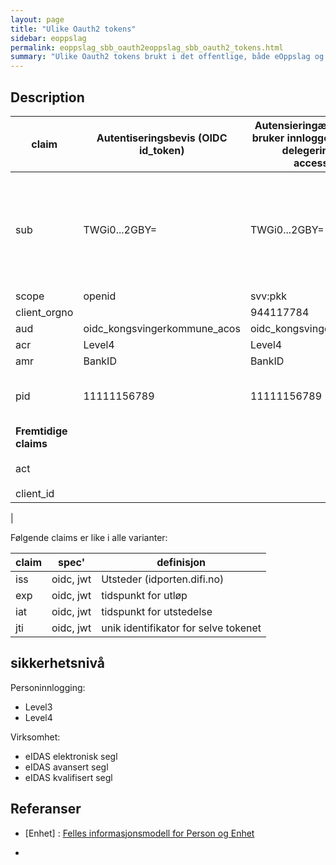 ```yaml
---
layout: page
title: "Ulike Oauth2 tokens"
sidebar: eoppslag
permalink: eoppslag_sbb_oauth2eoppslag_sbb_oauth2_tokens.html
summary: "Ulike Oauth2 tokens brukt i det offentlige, både eOppslag og annen bruk "
---
```


## Description

|claim|Autentiseringsbevis (OIDC id_token)|Autensieringær autorisasjon - bruker innlogget i tjeneste uten delegering (oauth2 access_token)|Maskinporten idag|eOppslag - selvstendig konsument|eOppslag konsument via leverandør|Persondelegering |spec'|definisjon|
|-|-|-|-|-|-|-|-|-|
|sub|TWGi0...2GBY=|TWGi0...2GBY=||oidc_storbanken|oidc_eika_kunde1|TWGi0...2GBY=|oidc, jwt|OIDC: unik, tjenstespesifikk ikke-meningsbærende identifikator, JWT: "the recipient thta the JWT is intended for" |
|scope|openid|svv:pkk|global/kontaktopplysninger.read|nav:forsikring|nav:forsikring|oauth2|
|client_orgno||944117784|990 983 291|999888777|777888999|
|aud| oidc_kongsvingerkommune_acos|oidc_kongsvingerkommune_acos|oidc_authlevel_nav
|acr| Level4 |Level4|||se
|amr| BankID |BankID||
|pid|11111156789|11111156789 |||| personidentifikator i folkeregisteret (burde heitt folkeregisteridentifikator)|
|**Fremtidige claims**|
|act|||||`{ sub: oidc_eika, organisasjonsnummer: 999777555 }`|||Enhet|Norsk organisasjonsnummer (utenlandske foretak vil få et annet claim)|
|client_id|| |
|


Følgende claims er like i alle varianter:

|claim|spec'|definisjon|
|-|-|-|
|iss|oidc, jwt|Utsteder (idporten.difi.no)
|exp|oidc, jwt|tidspunkt for utløp
|iat|oidc, jwt|tidspunkt for utstedelse
|jti|oidc, jwt|unik identifikator for selve tokenet


## sikkerhetsnivå

Personinnlogging:
* Level3
* Level4

Virksomhet:
* eIDAS elektronisk segl
* eIDAS avansert segl
* eIDAS kvalifisert segl



## Referanser

* [Enhet] : [Felles informasjonsmodell for Person og Enhet](https://www.difi.no/fagomrader-og-tjenester/digitalisering-og-samordning/nasjonal-arkitektur/informasjonsforvaltning/person-og-enhet-felles-informasjonsmodell)

*
